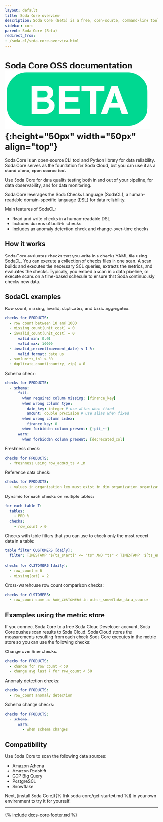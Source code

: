 ```yaml
---
layout: default
title: Soda Core overview
description: Soda Core (Beta) is a free, open-source, command-line tool that enables you to use the Soda Checks Language (Beta) to turn user-defined input into SQL queries.
sidebar: core
parent: Soda Core (Beta)
redirect_from:
- /soda-cl/soda-core-overview.html
---
```


# Soda Core OSS documentation ![beta](/assets/images/beta.png){:height="50px" width="50px" align="top"}

Soda Core is an open-source CLI tool and Python library for data reliability.  Soda Core serves as the foundation 
for Soda Cloud, but you can use it as a stand-alone, open source tool. 

Use Soda Core for data quality testing both in and out of your pipeline, for data observability, and for data monitoring.

Soda Core leverages the Soda Checks Language (SodaCL), a human-readable domain-specific language (DSL) for data reliability.

Main features of SodaCL:

* Read and write checks in a human-readable DSL
* Includes dozens of built-in checks
* Includes an anomaly detection check and change-over-time checks

## How it works

Soda Core evaluates checks that you write in a checks YAML file using SodaCL. You can execute a collection of checks files 
in one scan. A scan builds and executes the necessary SQL queries, extracts the metrics, and 
evaluates the checks. Typically, you embed a scan in a data pipeline, or execute scans on a time-based schedule to 
ensure that Soda continuously checks new data.

## SodaCL examples

Row count, missing, invalid, duplicates, and basic aggregates:
```yaml
checks for PRODUCTS:
  - row_count between 10 and 1000
  - missing_count(unit_cost) = 0
  - invalid_count(unit_cost) = 0
      valid min: 0.01
      valid max: 10000
  - invalid_percent(movement_date) < 1 %:
      valid format: date us
  - sum(units_in) > 50
  - duplicate_count(country, zip) = 0
```

Schema check:
```yaml
checks for PRODUCTS:
  - schema:
      fail:
        when required column missing: [finance_key]
        when wrong column type:
          date_key: integer # use alias when fixed
          amount: double precision # use alias when fixed
        when wrong column index:
          finance_key: 0
        when forbidden column present: ["pii_*"]
      warn:
        when forbidden column present: [deprecated_col]
```

Freshness check:
```yaml
checks for PRODUCTS:
  - freshness using row_added_ts < 1h
```

Reference data check:
```yaml
checks for PRODUCTS:
  - values in organization_key must exist in dim_organization organization_key
```

Dynamic for each checks on multiple tables:
```yaml
for each table T:
  tables: 
    - PRD_%
  checks:
    - row_count > 0
```

Checks with table filters that you can use to check only the most recent data in a table:
```yaml
table filter CUSTOMERS [daily]:
  filter: TIMESTAMP '${ts_start}' <= "ts" AND "ts" < TIMESTAMP '${ts_end}'

checks for CUSTOMERS [daily]:
  - row_count = 6
  - missing(cat) = 2
```

Cross-warehouse row count comparison checks:
```yaml
checks for CUSTOMERS:
  - row_count same as RAW_CUSTOMERS in other_snowflake_data_source
```

## Examples using the metric store

If you connect Soda Core to a free Soda Cloud Developer account, Soda Core pushes scan results to Soda Cloud. Soda Cloud stores the measurements resulting from each check Soda Core executes in the metric store so you can use the following checks:

Change over time checks:
```yaml
checks for PRODUCTS:
  - change for row_count < 50
  - change avg last 7 for row_count < 50
```

Anomaly detection checks:
```yaml
checks for PRODUCTS:
  - row_count anomaly detection
```

Schema change checks:
```yaml
checks for PRODUCTS:
  - schema:
      warn:
        - when schema changes
```

## Compatibility

Use Soda Core to scan the following data sources:
* Amazon Athena
* Amazon Redshift 
* GCP Big Query
* PostgreSQL
* Snowflake


Next, [install Soda Core]({% link soda-core/get-started.md %}) in your own environment to try it for yourself.

---
{% include docs-core-footer.md %}
